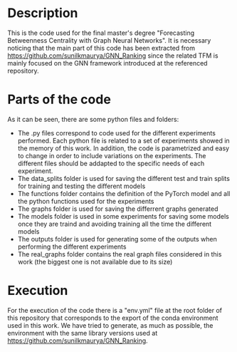 # Description

This is the code used for the final master's degree "Forecasting Betweenness Centrality with Graph Neural Networks".
It is necessary noticing that the main part of this code has been extracted from https://github.com/sunilkmaurya/GNN_Ranking since the related TFM is mainly focused on the GNN framework introduced at the referenced repository.

# Parts of the code
As it can be seen, there are some python files and folders:
* The .py files correspond to code used for the different experiments performed. Each python file is related to a set of  experiments showed in the memory of this work. In addition, the code is parametrized and easy to change in order to include variations on the experiments. The different files should be addapted to the specific needs  of each experiment.
* The data_splits folder is used for saving the different test and train splits for training and testing the different models
* The functions folder contains the definition of the PyTorch model and all the python functions used for the experiments
* The graphs folder is used for saving the differrent graphs generated
* The models folder is used in some experiments for saving some models once they are traind and avoiding training all the time the different models
* The outputs folder is used for generating some of the outputs when performing the different experiments
* The real_graphs folder contains the real graph files considered in this work (the biggest one is not available due to its size)

# Execution
For the execution of the code there is a "env.yml" file at the root folder of this repository that corresponds to the export of the conda environment used in this work. We have tried to generate, as much as possible, the environment with the same library versions used at https://github.com/sunilkmaurya/GNN_Ranking.
